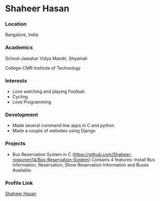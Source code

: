 # Shaheer Hasan

### Location

Bangalore, India

### Academics

School-Jawahar Vidya Mandir, Shyamali

College-CMR Institute of Technology
### Interests

- Love watching and playing Football.
- Cycling
- Love Programming

### Development

- Made several command line apps in C and python
- Made a couple of websites using Django

### Projects

- Bus Reservation System in C (https://github.com/Shaheer-rossoneri14/Bus-Reservation-System) 
Contains 4 features: Install Bus Information,
Reservation,
Show Reservation Information and 
Buses Available.


### Profile Link

[Shaheer Hasan](https://github.com/Shaheer-rossoneri14)